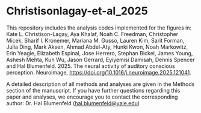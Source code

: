 # Christisonlagay-et-al_2025

This repository includes the analysis codes implemented for the figures in:
Kate L. Christison-Lagay, Aya Khalaf, Noah C. Freedman, Christopher Micek, Sharif I. Kronemer, Mariana M. Gusso, Lauren Kim, Sarit Forman, Julia Ding, Mark Aksen, Ahmad Abdel-Aty, Hunki Kwon, Noah Markowitz, Erin Yeagle, Elizabeth Espinal, Jose Herrero, Stephan Bickel, James Young, Ashesh Mehta, Kun Wu, Jason Gerrard, Eyiyemisi Damisah, Dennis Spencer and Hal Blumenfeld.  2025.  The neural activity of auditory conscious perception.  Neuroimage, https://doi.org/10.1016/j.neuroimage.2025.121041.

A detailed description of all methods and analyses are given in the Methods section of the manuscript. If you have further questions regarding this paper and analyses, we encourage you to contact the corresponding author: Dr. Hal Blumenfeld (hal.blumenfeld@yale.edu)

